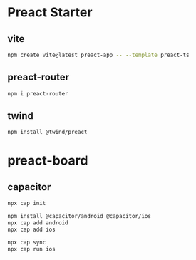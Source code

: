 # Preact Starter

## vite

```bash
npm create vite@latest preact-app -- --template preact-ts
```

## preact-router

```bash
npm i preact-router
```

## twind

```bash
npm install @twind/preact
```
# preact-board

## capacitor

```bash
npx cap init

npm install @capacitor/android @capacitor/ios
npx cap add android
npx cap add ios

npx cap sync
npx cap run ios
```
